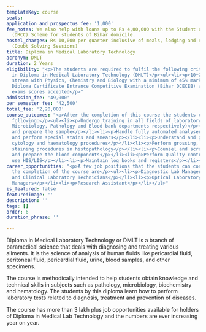 ```yaml
---
templateKey: course
seats: 
application_and_prospectus_fee: '1,000'
fee_notes: We also help with loans up to Rs 4,00,000 with the Student Credit Card
  (DRCC) Scheme for students of Bihar domicile.
hostel_charges: Rs 10,000 per quarter inclusive of meals, lodging and evening tuition
  (Doubt Solving Sessions)
title: Diploma in Medical Laboratory Technology
acronym: DMLT
duration: 2 Years
eligibility: "<p>The students are required to fulfil the following criteria for eligibility
  in Diploma in Medical Laboratory Technology (DMLT)</p><ul><li><p>10+2 Pass in science
  stream with Physics, Chemistry and Biology with a minimum of 45% marks</p></li></ul><p>Bihar
  Diploma Certificate Entrance Competitive Examination (Bihar DCECEB) and other entrance
  exams scores accepted</p>"
admission_fee: '49,000'
per_semester_fee: '42,500'
total_fee: '2,20,000'
course_outcomes: "<p>After the completion of this course the students can expect the
  following:</p><ul><li><p>Undergo training in all fields of laboratory medicine (Biochemistry,
  Microbiology, Pathology and Blood bank departments respectively)</p></li><li><p>Collect
  and prepare the sample</p></li><li><p>Handle fully automated analysers</p></li><li><p>Understand
  and perform special stains and smears</p></li><li><p>Understand and perform basic
  cytology and haematology procedures</p></li><li><p>Perform grossing, cutting &amp;
  staining procedures in histopathology</p></li><li><p>Counsel and screen the Donors
  and prepare the blood components</p></li><li><p>Perform Quality control procedures</p></li><li><p>Effectively
  use HIS/LIS</p></li><li><p>Maintain log books and registers</p></li></ul>"
career_opportunities: "<p>A few job positions that the students can consider after
  the completion of the course are</p><ul><li><p>Diagnostic Lab Manager</p></li><li><p>Medical
  and Clinical Laboratory Technicians</p></li><li><p>Optical Laboratory Technician</p></li><li><p>Lab
  Managers</p></li><li><p>Research Assistant</p></li></ul>"
is_featured: false
featuredimage: ''
description: ''
tags: []
order: 6
duration_phrase: ''

---
```

Diploma in Medical Laboratory Technology or DMLT is a branch of paramedical science that deals with diagnosing and treating various ailments. It is the science of analysis of human fluids like pericardial fluid, peritoneal fluid, pericardial fluid, urine, blood samples, and other specimens.

The course is methodically intended to help students obtain knowledge and technical skills in subjects such as pathology, microbiology, biochemistry and hematology. The students by this diploma learn how to perform laboratory tests related to diagnosis, treatment and prevention of diseases. 

The course has more than 3 lakh plus job opportunities available for holders of Diploma in Medical Lab Technology and the numbers are ever increasing year on year.
